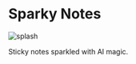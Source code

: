 # Sparky Notes

![splash](https://github.com/user-attachments/assets/cfccdc85-f100-40d6-91df-12f97248df43)

Sticky notes sparkled with AI magic.
